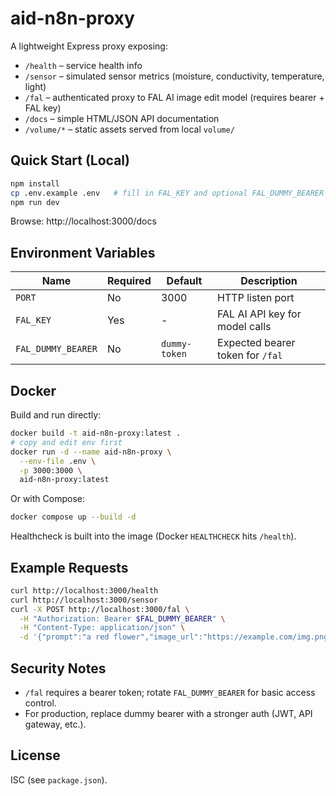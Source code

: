 # aid-n8n-proxy

A lightweight Express proxy exposing:

- `/health` – service health info
- `/sensor` – simulated sensor metrics (moisture, conductivity, temperature, light)
- `/fal` – authenticated proxy to FAL AI image edit model (requires bearer + FAL key)
- `/docs` – simple HTML/JSON API documentation
- `/volume/*` – static assets served from local `volume/`

## Quick Start (Local)
```bash
npm install
cp .env.example .env   # fill in FAL_KEY and optional FAL_DUMMY_BEARER
npm run dev
```
Browse: http://localhost:3000/docs

## Environment Variables
| Name | Required | Default | Description |
|------|----------|---------|-------------|
| `PORT` | No | 3000 | HTTP listen port |
| `FAL_KEY` | Yes | - | FAL AI API key for model calls |
| `FAL_DUMMY_BEARER` | No | `dummy-token` | Expected bearer token for `/fal` |

## Docker
Build and run directly:
```bash
docker build -t aid-n8n-proxy:latest .
# copy and edit env first
docker run -d --name aid-n8n-proxy \
  --env-file .env \
  -p 3000:3000 \
  aid-n8n-proxy:latest
```
Or with Compose:
```bash
docker compose up --build -d
```
Healthcheck is built into the image (Docker `HEALTHCHECK` hits `/health`).

## Example Requests
```bash
curl http://localhost:3000/health
curl http://localhost:3000/sensor
curl -X POST http://localhost:3000/fal \
  -H "Authorization: Bearer $FAL_DUMMY_BEARER" \
  -H "Content-Type: application/json" \
  -d '{"prompt":"a red flower","image_url":"https://example.com/img.png"}'
```

## Security Notes
- `/fal` requires a bearer token; rotate `FAL_DUMMY_BEARER` for basic access control.
- For production, replace dummy bearer with a stronger auth (JWT, API gateway, etc.).

## License
ISC (see `package.json`).
